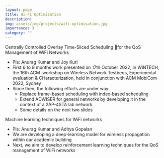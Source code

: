 ```yaml
---
layout: page
title: Wi-Fi Optimization
description: 
img: assets/img/projects/wifi-optimisation.jpg
importance: 3
category: ""
---
```



Centrally Controlled Overlay Time-Sliced Scheduling for the QoS Management of WiFi Networks
- PIs: Anurag Kumar and Joy Kuri
- First 6 to 9 months work presented on 17th October 2022, in WiNTECH, the 16th ACM  workshop on Wireless Network Testbeds, Experimental evaluation & CHaracterization, held in conjunction with ACM MobiCom 2022, Sydney
- Since then, the following efforts are under way
    - Replace frame-based scheduling with index-based scheduling
    - Extend ADWISER for general networks by developing it in the context of a 2AP-4STA lab network
    - Some details on the next two slides  

Machine learning techniques for WiFi networks
- PIs: Anurag Kumar and Aditya Gopalan
- We are developing a deep-learning model for wireless propagation within our academic building
- Next, we aim to develop reinforcement learning techniques for the QoS management of WiFi networks